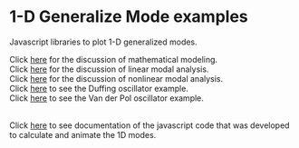# 1-D Generalize Mode examples

Javascript libraries to plot 1-D generalized modes.<br>

Click [here](http://llarsen71.github.com/GMA1D/index.html) for the discussion of mathematical modeling.<br>
Click [here](http://llarsen71.github.com/GMA1D/ModalAnalysis.html) for the discussion of linear modal analysis.<br>
Click [here](http://llarsen71.github.com/GMA1D/extendModalAnalysis.html) for the discussion of nonlinear modal analysis.<br>
Click [here](http://llarsen71.github.com/GMA1D/DuffingOscillator.html) to see the Duffing oscillator example.<br>
Click [here](http://llarsen71.github.com/GMA1D/VanDerPolOscillator.html) to see the Van der Pol oscillator example.<br><br>

Click [here](http://llarsen71.github.com/GMA1D/Docs/index.html) to see documentation of the javascript code that was developed to calculate and animate the 1D modes.
